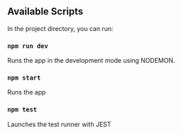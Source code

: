 ## Available Scripts

In the project directory, you can run:

### `npm run dev`

Runs the app in the development mode using NODEMON.

### `npm start`

Runs the app

### `npm test`

Launches the test runner with JEST